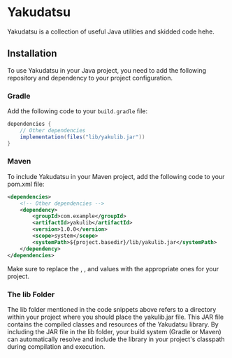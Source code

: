 # Yakudatsu

Yakudatsu is a collection of useful Java utilities and skidded code hehe.

## Installation

To use Yakudatsu in your Java project, you need to add the following repository and dependency to your project configuration.

### Gradle

Add the following code to your `build.gradle` file:

```groovy
dependencies {
    // Other dependencies
    implementation(files("lib/yakulib.jar"))
}
```

### Maven
To include Yakudatsu in your Maven project, add the following code to your pom.xml file:

```xml
<dependencies>
    <!-- Other dependencies -->
    <dependency>
        <groupId>com.example</groupId>
        <artifactId>yakulib</artifactId>
        <version>1.0.0</version>
        <scope>system</scope>
        <systemPath>${project.basedir}/lib/yakulib.jar</systemPath>
    </dependency>
</dependencies>
```

Make sure to replace the <groupId>, <artifactId>, and <version> values with the appropriate ones for your project.

### The lib Folder
The lib folder mentioned in the code snippets above refers to a directory within your project where you should place the yakulib.jar file. This JAR file contains the compiled classes and resources of the Yakudatsu library. By including the JAR file in the lib folder, your build system (Gradle or Maven) can automatically resolve and include the library in your project's classpath during compilation and execution.
